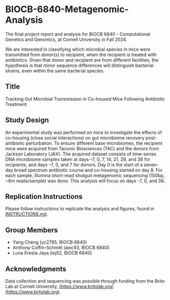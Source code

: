 # BIOCB-6840-Metagenomic-Analysis
The final project report and analysis for BIOCB 6840 - Computational Genetics and Genomics, at Cornell University in Fall 2024.

We are interested in classifying which microbial species in mice were transmitted from donor(s) to recipient, when the recipient is treated with antibiotics. Given that donor and recipient are from different facilities, the hypothesis is that minor sequence differences will distinguish bacterial strains, even within the same bacterial species.

## Title
Tracking Gut Microbial Transmission in Co-housed Mice Following Antibiotic Treatment

## Study Design
An experimental study was performed on mice to investigate the effects of co-housing (close social interactions) on gut microbiome recovery post-antibiotic perturbation. To ensure different base microbiomes, the recipient mice were acquired from Taconic Biosciences (TAC) and the donors from Jackson Laboratory (JAX). The acquired dataset consists of time-series DNA microbiome samples taken at days –7, 0, 7, 14, 21, 29, and 38 for recipients, and days –7, 0, and 7 for donors. Day 0 is the start of a seven-day broad spectrum antibiotic course and co-housing started on day 8. For each sample, Illumina short-read shotgun metagenomic sequencing (150bp, ~6m reads/sample) was done. This analysis will focus on days -7, 0, and 38.

## Replication Instructions
Please follow instructions to replicate the analysis and figures, found in [INSTRUCTIONS.md](INSTRUCTIONS.md).

## Group Members
- Yang Cheng (yc2785, BIOCB 6840)
- Anthony Coffin-Schmitt (awc93, BIOCB 6840)
- Luna Eresta Jaya (lej52, BIOCB 6840)

## Acknowledgments
Data collection and sequencing was possible through funding from the Brito Lab at Cornell University, [https://www.britolab.org](https://www.britolab.org).
